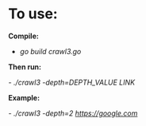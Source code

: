# To use:

**Compile:**

 - *go build crawl3.go*

**Then run:**

 *- ./crawl3 -depth=DEPTH_VALUE LINK*

**Example:**

 *- ./crawl3 -depth=2 https://google.com*
